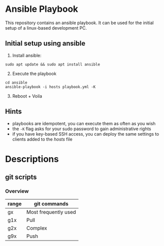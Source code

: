 # Ansible Playbook
This repository contains an ansible playbook. It can be used for the initial setup of a linux-based development PC.

## Initial setup using ansible

1. Install ansible:
```
sudo apt update && sudo apt install ansible
```

2. Execute the playbook
```
cd ansible 
ansible-playbook -i hosts playbook.yml -K
```

3. Reboot + Voila

## Hints
* playbooks are idempotent, you can execute them as often as you wish
* the `-K` flag asks for your sudo password to gain administrative rights
* if you have key-based SSH access, you can deploy the same settings to clients added to the *hosts* file

# Descriptions

## git scripts
### Overview
| range | git commands         |
|-------|----------------------|
|  gx   | Most frequently used |
|  g1x  | Pull                 |
|  g2x  | Complex              |
|  g9x  | Push                 |

